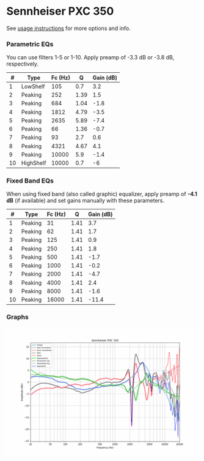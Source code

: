 # Sennheiser PXC 350
See [usage instructions](https://github.com/jaakkopasanen/AutoEq#usage) for more options and info.

### Parametric EQs
You can use filters 1-5 or 1-10. Apply preamp of -3.3 dB or -3.8 dB, respectively.

|   # | Type      |   Fc (Hz) |    Q |   Gain (dB) |
|-----|-----------|-----------|------|-------------|
|   1 | LowShelf  |       105 | 0.7  |         3.2 |
|   2 | Peaking   |       252 | 1.39 |         1.5 |
|   3 | Peaking   |       684 | 1.04 |        -1.8 |
|   4 | Peaking   |      1812 | 4.79 |        -3.5 |
|   5 | Peaking   |      2635 | 5.89 |        -7.4 |
|   6 | Peaking   |        66 | 1.36 |        -0.7 |
|   7 | Peaking   |        93 | 2.7  |         0.6 |
|   8 | Peaking   |      4321 | 4.67 |         4.1 |
|   9 | Peaking   |     10000 | 5.9  |        -1.4 |
|  10 | HighShelf |     10000 | 0.7  |        -6   |

### Fixed Band EQs
When using fixed band (also called graphic) equalizer, apply preamp of **-4.1 dB** (if available) and set gains manually with these parameters.

|   # | Type    |   Fc (Hz) |    Q |   Gain (dB) |
|-----|---------|-----------|------|-------------|
|   1 | Peaking |        31 | 1.41 |         3.7 |
|   2 | Peaking |        62 | 1.41 |         1.7 |
|   3 | Peaking |       125 | 1.41 |         0.9 |
|   4 | Peaking |       250 | 1.41 |         1.8 |
|   5 | Peaking |       500 | 1.41 |        -1.7 |
|   6 | Peaking |      1000 | 1.41 |        -0.2 |
|   7 | Peaking |      2000 | 1.41 |        -4.7 |
|   8 | Peaking |      4000 | 1.41 |         2.4 |
|   9 | Peaking |      8000 | 1.41 |        -1.6 |
|  10 | Peaking |     16000 | 1.41 |       -11.4 |

### Graphs
![](./Sennheiser%20PXC%20350.png)
